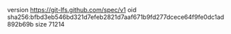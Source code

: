 version https://git-lfs.github.com/spec/v1
oid sha256:bfbd3eb546bd321d7efeb2821d7aaf671b9fd277dcece64f9fe0dc1ad892b69b
size 71214
